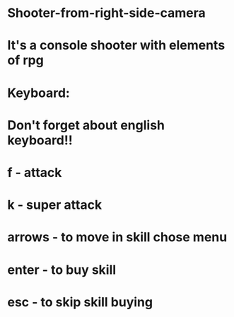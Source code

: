 # Shooter-from-right-side-camera
# It's a console shooter with elements of rpg
# Keyboard:
# Don't forget about english keyboard!!
# f - attack
# k - super attack
# arrows - to move in skill chose menu
# enter - to buy skill
# esc - to skip skill buying
